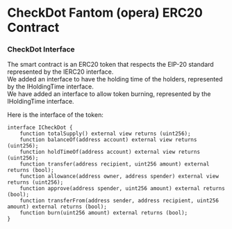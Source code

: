 # CheckDot Fantom (opera) ERC20 Contract

### CheckDot Interface

The smart contract is an ERC20 token that respects the EIP-20 standard represented by the IERC20 interface.  
We added an interface to have the holding time of the holders, represented by the IHoldingTime interface.  
We have added an interface to allow token burning, represented by the IHoldingTime interface.  

Here is the interface of the token:  

```solidity
interface ICheckDot {
    function totalSupply() external view returns (uint256);
    function balanceOf(address account) external view returns (uint256);
    function holdTimeOf(address account) external view returns (uint256);
    function transfer(address recipient, uint256 amount) external returns (bool);
    function allowance(address owner, address spender) external view returns (uint256);
    function approve(address spender, uint256 amount) external returns (bool);
    function transferFrom(address sender, address recipient, uint256 amount) external returns (bool);
    function burn(uint256 amount) external returns (bool);
}
```
